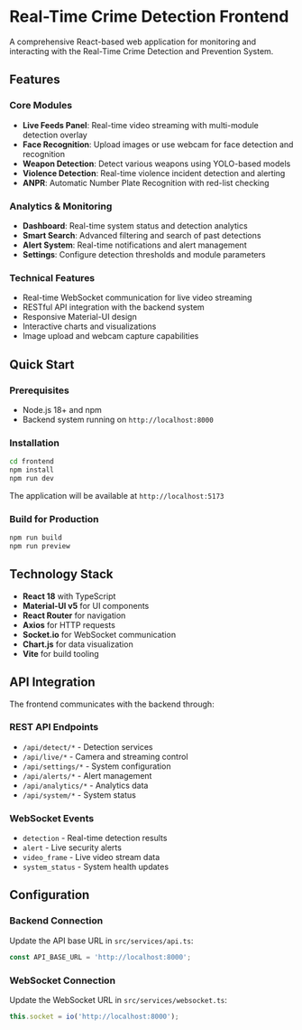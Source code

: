 # Real-Time Crime Detection Frontend

A comprehensive React-based web application for monitoring and interacting with the Real-Time Crime Detection and Prevention System.

## Features

### Core Modules
- **Live Feeds Panel**: Real-time video streaming with multi-module detection overlay
- **Face Recognition**: Upload images or use webcam for face detection and recognition
- **Weapon Detection**: Detect various weapons using YOLO-based models
- **Violence Detection**: Real-time violence incident detection and alerting
- **ANPR**: Automatic Number Plate Recognition with red-list checking

### Analytics & Monitoring
- **Dashboard**: Real-time system status and detection analytics
- **Smart Search**: Advanced filtering and search of past detections
- **Alert System**: Real-time notifications and alert management
- **Settings**: Configure detection thresholds and module parameters

### Technical Features
- Real-time WebSocket communication for live video streaming
- RESTful API integration with the backend system
- Responsive Material-UI design
- Interactive charts and visualizations
- Image upload and webcam capture capabilities

## Quick Start

### Prerequisites
- Node.js 18+ and npm
- Backend system running on `http://localhost:8000`

### Installation
```bash
cd frontend
npm install
npm run dev
```

The application will be available at `http://localhost:5173`

### Build for Production
```bash
npm run build
npm run preview
```

## Technology Stack
- **React 18** with TypeScript
- **Material-UI v5** for UI components
- **React Router** for navigation
- **Axios** for HTTP requests
- **Socket.io** for WebSocket communication
- **Chart.js** for data visualization
- **Vite** for build tooling

## API Integration

The frontend communicates with the backend through:

### REST API Endpoints
- `/api/detect/*` - Detection services
- `/api/live/*` - Camera and streaming control
- `/api/settings/*` - System configuration
- `/api/alerts/*` - Alert management
- `/api/analytics/*` - Analytics data
- `/api/system/*` - System status

### WebSocket Events
- `detection` - Real-time detection results
- `alert` - Live security alerts
- `video_frame` - Live video stream data
- `system_status` - System health updates

## Configuration

### Backend Connection
Update the API base URL in `src/services/api.ts`:
```typescript
const API_BASE_URL = 'http://localhost:8000';
```

### WebSocket Connection
Update the WebSocket URL in `src/services/websocket.ts`:
```typescript
this.socket = io('http://localhost:8000');
```
